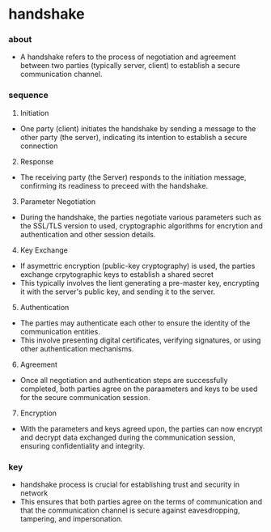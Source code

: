 # handshake

### about 

- A handshake refers to the process of negotiation and agreement between two parties (typically server, client) to establish a secure communication channel.

### sequence

1. Initiation

- One party (client) initiates the handshake by sending a message to the other party (the server), indicating its intention to establish a secure connection

2. Response

- The receiving party (the Server) responds to the initiation message, confirming its readiness to preceed with the handshake.

3. Parameter Negotiation

- During the handshake, the parties negotiate various parameters such as the SSL/TLS version to used, cryptographic algorithms for encrytion and authentication and other session details.

4. Key Exchange

- If asymettric encryption (public-key cryptography) is used, the parties exchange crpytographic keys to establish a shared secret
- This typically involves the lient generating a pre-master key, encrypting it with the server's public key, and sending it to the server.

5. Authentication

- The parties may authenticate each other to ensure the identity of the communication entities.
- This involve presenting digital certificates, verifying signatures, or using other authentication mechanisms.

6. Agreement

- Once all negotiation and authentication steps are successfully completed, both parties agree on the paraameters and keys to be used for the secure communication session.

7. Encryption

- With the parameters and keys agreed upon, the parties can now encrypt and decrypt data exchanged during the communication session, ensuring confidentiality and integrity.

### key

- handshake process is crucial for establishing trust and security in network
- This ensures that both parties agree on the terms of communication and that the communication channel is secure against eavesdropping, tampering, and impersonation.